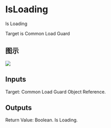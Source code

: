 # IsLoading

Is Loading

Target is Common Load Guard

## 图示

![]($-20221218-19453705.png)

## Inputs

Target: Common Load Guard Object Reference.  

## Outputs

Return Value: Boolean. Is Loading.

